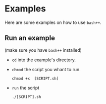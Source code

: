 
# Examples

Here are some examples on how to use `bash++`.

## Run an example

(make sure you have `bash++` installed)

* `cd` into the example's directory.
* `chmod` the script you whant to run.


    ```
    chmod +x  [SCRIPT.sh]
    ```

* `run` the script

    ```
    ./[SCRIPT].sh
    ```